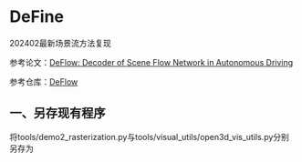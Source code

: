 # DeFine
202402最新场景流方法复现

参考论文：[DeFlow: Decoder of Scene Flow Network in Autonomous Driving](https://readpaper.com/pdf-annotate/note?pdfId=2162246923133175296)

参考仓库：[DeFlow](https://github.com/KTH-RPL/DeFlow)

## 一、另存现有程序
将tools/demo2_rasterization.py与tools/visual_utils/open3d_vis_utils.py分别另存为
